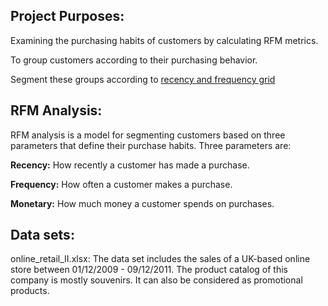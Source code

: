 ## Project Purposes:
Examining the purchasing habits of customers by calculating RFM metrics.

To group customers according to their purchasing behavior.

Segment these groups according to [recency and frequency grid](https://miro.medium.com/max/1234/0*JJBP4ToZiaw0HVPN.png)

## RFM Analysis:

RFM analysis is a model for segmenting customers based on three parameters that define their purchase habits. Three parameters are:

**Recency:** How recently a customer has made a purchase.

**Frequency:** How often a customer makes a purchase.

**Monetary:** How much money a customer spends on purchases.

## Data sets:
online_retail_II.xlsx: The data set includes the sales of a UK-based online store between 01/12/2009 - 09/12/2011. 
The product catalog of this company is mostly souvenirs. It can also be considered as promotional products.
